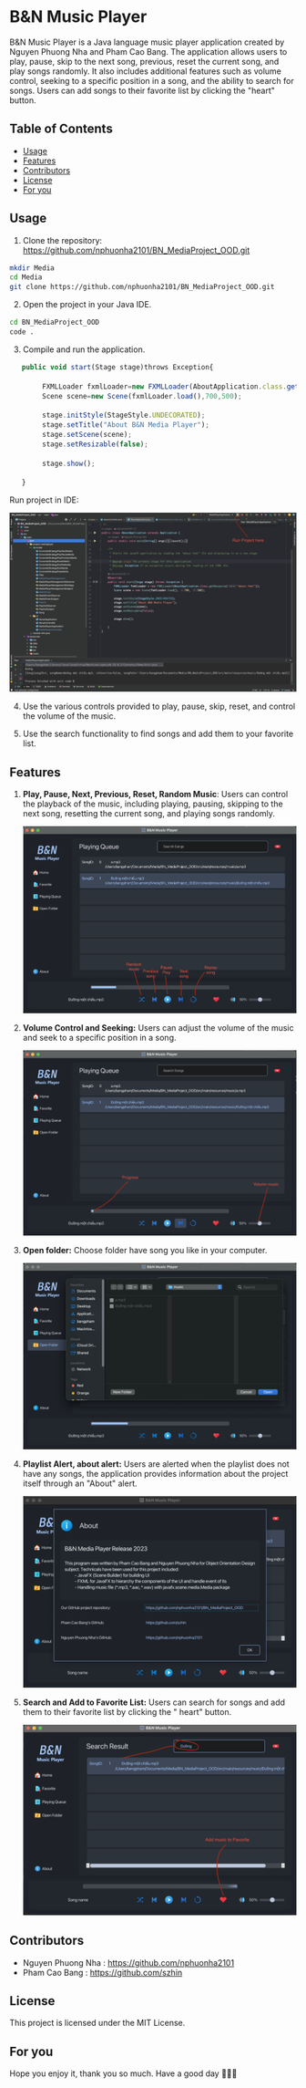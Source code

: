   # B&N Music Player

  B&N Music Player is a Java language music player application created by Nguyen Phuong Nha and Pham Cao Bang. The
  application allows users to play, pause, skip to the next song, previous, reset the current song, and play songs
  randomly. It also includes additional features such as volume control, seeking to a specific position in a song, and the
  ability to search for songs. Users can add songs to their favorite list by clicking the "heart" button.

  ## Table of Contents

  - [Usage](#usage)
  - [Features](#features)
  - [Contributors](#contributors)
  - [License](#license)
  - [For you](#for---you)

  ## Usage

  1. Clone the repository: https://github.com/nphuonha2101/BN_MediaProject_OOD.git

  ```bash
  mkdir Media
  cd Media
  git clone https://github.com/nphuonha2101/BN_MediaProject_OOD.git
  ```
  2. Open the project in your Java IDE.

  ```bash
  cd BN_MediaProject_OOD
  code .
  ```

  3. Compile and run the application.

  ```javascript
     public void start(Stage stage)throws Exception{

          FXMLLoader fxmlLoader=new FXMLLoader(AboutApplication.class.getResource("about.fxml"));
          Scene scene=new Scene(fxmlLoader.load(),700,500);

          stage.initStyle(StageStyle.UNDECORATED);
          stage.setTitle("About B&N Media Player");
          stage.setScene(scene);
          stage.setResizable(false);

          stage.show();

     }
  ```

  Run project in IDE:

  ![Run project](src/main/resources/img/githubRun.png)

  4. Use the various controls provided to play, pause, skip, reset, and control the volume of the music.

  5. Use the search functionality to find songs and add them to your favorite list.

  ## Features

  1. **Play, Pause, Next, Previous, Reset, Random Music**: Users can control the playback of the music, including playing,
     pausing, skipping to the next song, resetting the current song, and playing songs randomly.

     ![Play, pause, next, Previous, reset, random](src/main/resources/img/githubPlay.png)

  2. **Volume Control and Seeking:** Users can adjust the volume of the music and seek to a specific position in a song.

     ![Volume Control and Seeking](src/main/resources/img/githubProgress.png)

  3. **Open folder:** Choose folder have song you like in your computer.

     ![Alert About](src/main/resources/img/githubOpenFolder.png)

  4. **Playlist Alert, about alert:** Users are alerted when the playlist does not have any songs, the application
     provides information about the project itself through an "About" alert.

     ![Playlist Alert](src/main/resources/img/githubAlert.png)

  5. **Search and Add to Favorite List:** Users can search for songs and add them to their favorite list by clicking the "
     heart" button.

     ![Search and Add to Favorite List:](src/main/resources/img/githubSearch.png)

  ## Contributors

  - Nguyen Phuong Nha : https://github.com/nphuonha2101
  - Pham Cao Bang : https://github.com/szhin

  ## License

  This project is licensed under the MIT License.

  ## For you

  Hope you enjoy it, thank you so much.
  Have a good day 🥰😋😎
